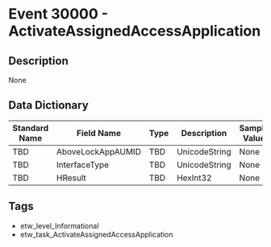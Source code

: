 # Event 30000 - ActivateAssignedAccessApplication

## Description
None

## Data Dictionary
|Standard Name|Field Name|Type|Description|Sample Value|
|---|---|---|---|---|
|TBD|AboveLockAppAUMID|TBD|UnicodeString|None|None|
|TBD|InterfaceType|TBD|UnicodeString|None|None|
|TBD|HResult|TBD|HexInt32|None|None|

## Tags
* etw_level_Informational
* etw_task_ActivateAssignedAccessApplication